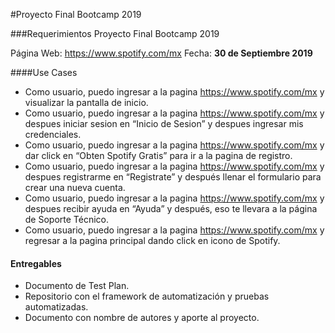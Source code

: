 #Proyecto Final Bootcamp 2019

###Requerimientos Proyecto Final Bootcamp 2019

Página Web: https://www.spotify.com/mx
Fecha: **30 de Septiembre 2019**

####Use Cases
- Como usuario, puedo ingresar a la pagina https://www.spotify.com/mx y visualizar la pantalla de inicio.
- Como usuario, puedo ingresar a la pagina https://www.spotify.com/mx y despues iniciar sesion en “Inicio de Sesion” y despues ingresar mis credenciales.
- Como usuario, puedo ingresar a la pagina https://www.spotify.com/mx y dar click en “Obten Spotify Gratis” para ir a la pagina de registro.
- Como usuario, puedo ingresar a la pagina https://www.spotify.com/mx y despues registrarme en “Registrate” y después llenar el formulario para crear una nueva cuenta.
- Como usuario, puedo ingresar a la pagina https://www.spotify.com/mx y despues recibir ayuda en “Ayuda” y después, eso te llevara a la página de Soporte Técnico.
- Como usuario, puedo ingresar a la pagina https://www.spotify.com/mx y regresar a la pagina principal dando click en icono de Spotify.

#### Entregables
- Documento de Test Plan.
- Repositorio con el framework de automatización y pruebas automatizadas.
- Documento con nombre de autores y aporte al proyecto.